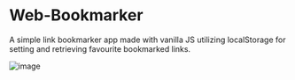 # Web-Bookmarker

A simple link bookmarker app made with vanilla JS utilizing localStorage for setting and retrieving favourite bookmarked links.

![image](https://user-images.githubusercontent.com/25147063/169247679-25353213-5547-47c3-9823-d92145a11142.png)
